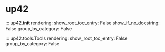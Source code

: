 # up42
      
::: up42.__init__
    rendering:
        show_root_toc_entry: False
        show_if_no_docstring: False
        group_by_category: False
        
::: up42.tools.Tools
    rendering:
        show_root_toc_entry: False
        group_by_category: False